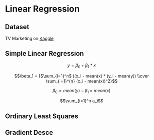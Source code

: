 # Linear Regression



## Dataset
TV Marketing on [Kaggle](https://www.kaggle.com/datasets/devzohaib/tvmarketingcsv)

## Simple Linear Regression

$$y = \beta_0 + \beta_1*x$$

$$\beta_1 = {$\sum_{i=1}^n$ ((x_i - mean(x) * (y_i - mean(y)) \\over \sum_{i=1}^{n} (x_i - mean(x))^2}$$

$$\beta_0 = mean(y) − \beta_1 × mean(x)$$

$$\sum_{i=1}^n a_i$$

## Ordinary Least Squares

## Gradient Desce
